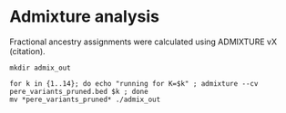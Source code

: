 # Admixture analysis

Fractional ancestry assignments were calculated using ADMIXTURE vX (citation). 

```
mkdir admix_out

for k in {1..14}; do echo "running for K=$k" ; admixture --cv pere_variants_pruned.bed $k ; done
mv *pere_variants_pruned* ./admix_out
```
